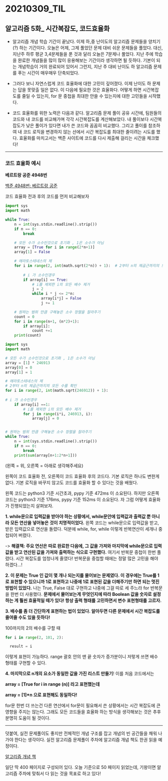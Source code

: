 20210309\_TIL
==============
알고리즘 5화_ 시간복잡도, 코드효율화
----------------------------------------

-   알고리즘 개념 학습 기간이 끝났다. 이제 하,중 난이도의 알고리즘 문제들을 양치기(?) 하는 기간이다. 오늘은 어제, 그제 풀었던 문제 대비 쉬운 문제들을 풀었다. 대신, 지난주 하루 평균 3,4문제들을 푼 것과 달리 오늘은 7문제나 풀었다. 지난 주에 학습을 완료한 개념들을 많이 많이 응용해보는 기간이라 생각하면 될 듯하다. 기본이 되는 개념학습이 거의 완료되어 있어서 그런지, 지난 주 대비 난이도 하 알고리즘 문제를 푸는 시간이 매우매우 단축되었다.

-   그러다 보니 자연스럽게 코드 효율화에 대한 고민이 깊어졌다. 이제 난이도 하 문제는 답을 못맞출 일은 없다. 이 다음에 필요한 것은 효율화다. 어떻게 하면 시간복잡도를 줄일 수 있는지, for 문 중첩을 최대한 안쓸 수 있는지에 대한 고민들을 시작했다. 

-   코드 효율화를 위한 노력은 다음과 같다. 알고리즘 문제 풀이 공유 시간에, 팀원들의 코드와 내 코드를 비교해가며 각각 시간복잡도를 계산해보았다. 내 풀이보다 시간복잡도가 낮은 풀이가 있다면 내가 쓴 코드와 꼼꼼히 비교했다. 그리고 풀이를 참조하여 내 코드 로직을 변경하지 않는 선에서 시간 복잡도를 최대한 줄이려는 시도를 했다. 효율화를 마치고서는 백준 사이트에 코드를 다시 제출해 걸리는 시간을 체크했다!

---


### **코드 효율화 예시**

****베르트랑 공준 4948번****

[백준 4948번: 베르트랑 공준](https://www.acmicpc.net/problem/4948)

코드 효율화 전과 후의 코드를 먼저 비교해보자

```python
import sys
import math

while True:
    n = int(sys.stdin.readline().strip())
    if n == 0:
        break

    # 모든 수가 소수인것으로 초기화 , 1은 소수가 아님
    array = [True for i in range(2*n+1)]
    array[1] = False

    # 에라토스테네스의 체
    for i in range(2, int(math.sqrt(2*n)) + 1):  # 2부터 n의 제곱근까지의 모든 수를 확인
        
        # i 가 소수인경우
        if array[i] == True: 
            # i를 제외한 i의 모든 배수 제거
            j = 2
            while i * j <= 2*n:
                array[i*j] = False
                j += 1

    # 원하는 범위 만큼 구해놓은 소수 정렬을 잘라주기
    count = 0
    for i in range(n+1, (n*2)+1):
        if array[i]:
            count +=1
    print(count)
```

```python
import sys
import math

# 모든 수가 소수인것으로 초기화 , 1은 소수가 아님
array = [1] * 246913
array[0] = 0
array[1] = 1

# 에라토스테네스의 체
# 2부터 n의 제곱근까지의 모든 수를 확인
for i in range(2, int(math.sqrt(246912)) + 1): 
        
# i 가 소수인경우
    if array[i] ==1: 
        # i를 제외한 i의 모든 배수 제거
        for j in range(i*i, 246913, i):
            array[j] = 0


# 원하는 범위 만큼 구해놓은 소수 정렬을 잘라주기
while True:
    n = int(sys.stdin.readline().strip())
    if n == 0:
        break
    print(sum(array[n+1:2*n+1]))
```

(왼쪽 = 위, 오른쪽 = 아래로 생각해주세요)  

왼쪽이 코드 효율화 전, 오른쪽이 코드 효율화 후의 코드다. 기본 로직은 하나도 변한게 없다. 기본 로직을 바꾸지 않고도 코드를 효율화 할 수 있다는 것을 배웠다.

왼쪽 코드는 python3 기준 시간초과, pypy 기준 472ms 이 소요된다. 하지만 오른쪽 코드는 python3 기준 176ms, pypy 기준 152ms 이 소요된다. 자 그럼 어떻게 효율화가 진행되었는지 살펴보자.

**1\. while문으로 입력값을 받아야 하는 상황에서, while문안에 입력값과 출력값 뿐 아니라 모든 연산을 넣어놓은 것이 치명적이었다.** 왼쪽 코드는 while문으로 입력값을 받고, 받은 입력값으로 연산을 돌렸다. 덕분에 while, for, while 이렇게 반복연산이 세개나 중첩되어 버렸다. 

\-> **해결책: 주요 연산은 따로 완료한 다음에, 그 값을 가져와 마지막에 while문으로 입력값을 받고 연산된 값을 가져와 출력하는 식으로 구현했다.** 여기서 반복문 중첩이 한번 풀렸다. 시간 복잡도를 엄청나게 줄였다! 반복문을 중첩할 때에는 정말 많은 고민을 해야 하겠다...!

**2\. 이 문제는 True 인 값이 몇 개나 되는지를 물어보는 문제였다. 이 경우에는 True를 1로 표현할 수 있으니까 1로 표현하고 나중에 1로 표현된 값을 더해주기만 하면 되는 멋진 방법이 있었다.** 나는 True, False 대로 구현하고 나중에 그걸 따로 세 주느라 for 반복문을 한번 더 사용했다. **문제에서 물어보는게 무엇인지에 따라 Boolean 값을 숫자로 설정하는 게 훨씬 효율적일 때가 있다! 항상 출력 형태를 고민하면서 변수 표현형태를 고르자.**

**3\. 배수를 좀 더 간단하게 표현하는 법이 있었다. 알아두면 다른 문제에서 시간 복잡도를 줄여줄 수도 있을 듯하다!**

100까지의 2의 배수를 구할 때
```python
for i in range(2, 101, 2):

  result = i
```
이렇게 표현이 가능하다. range 괄호 안의 맨 끝 숫자가 증가분이니 저렇게 쓰면 배수 형태를 구현할 수 있다.

**4\. 마지막으로 n개의 요소가 동일한 값을 가진 리스트 만들기**! 이를 처음 코드에서는

**array = \[True for i in range (n)\] 라고 표현했는데**

**array = \[1\]\*n 으로 표현해도 동일하다!**

for문 한번 더 쓰는건 다른 연산에서 for문이 필요해서 쓴 상황에서는 시간 복잡도에 큰 영향을 주지는 않는다. 그래도 모든 코드들을 효율화 하는 방식을 생각해보는 것은 추후 분명히 도움이 될 것이다.

---


덧붙여, 실전 문제풀이도 좋지만 전체적인 개념 구조를 잡고 개념의 빈 공간들을 채워 나가야 한다는 생각이다. 실전 알고리즘 문제풀이 주차에 알고리즘 개념 책도 한권 읽을 예정이다.

[알고리즘 개념 책](https://book.naver.com/bookdb/book_detail.nhn?bid=16419115)

일단 딱 400 페이지로 구성되어 있다. 오늘 기준으로 50 페이지 읽었는데, 기왕이면 알고리즘 주차에 맞춰서 다 읽는 것을 목표로 하고 있다!